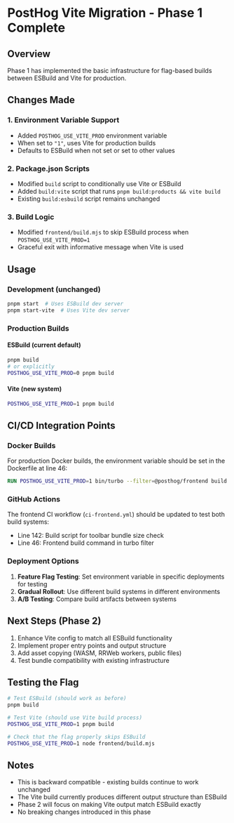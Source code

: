 # PostHog Vite Migration - Phase 1 Complete

## Overview

Phase 1 has implemented the basic infrastructure for flag-based builds between ESBuild and Vite for production.

## Changes Made

### 1. Environment Variable Support

- Added `POSTHOG_USE_VITE_PROD` environment variable
- When set to `"1"`, uses Vite for production builds
- Defaults to ESBuild when not set or set to other values

### 2. Package.json Scripts

- Modified `build` script to conditionally use Vite or ESBuild
- Added `build:vite` script that runs `pnpm build:products && vite build`
- Existing `build:esbuild` script remains unchanged

### 3. Build Logic

- Modified `frontend/build.mjs` to skip ESBuild process when `POSTHOG_USE_VITE_PROD=1`
- Graceful exit with informative message when Vite is used

## Usage

### Development (unchanged)

```bash
pnpm start  # Uses ESBuild dev server
pnpm start-vite  # Uses Vite dev server
```

### Production Builds

#### ESBuild (current default)

```bash
pnpm build
# or explicitly
POSTHOG_USE_VITE_PROD=0 pnpm build
```

#### Vite (new system)

```bash
POSTHOG_USE_VITE_PROD=1 pnpm build
```

## CI/CD Integration Points

### Docker Builds

For production Docker builds, the environment variable should be set in the Dockerfile at line 46:

```dockerfile
RUN POSTHOG_USE_VITE_PROD=1 bin/turbo --filter=@posthog/frontend build
```

### GitHub Actions

The frontend CI workflow (`ci-frontend.yml`) should be updated to test both build systems:

- Line 142: Build script for toolbar bundle size check
- Line 46: Frontend build command in turbo filter

### Deployment Options

1. **Feature Flag Testing**: Set environment variable in specific deployments for testing
2. **Gradual Rollout**: Use different build systems in different environments
3. **A/B Testing**: Compare build artifacts between systems

## Next Steps (Phase 2)

1. Enhance Vite config to match all ESBuild functionality
2. Implement proper entry points and output structure
3. Add asset copying (WASM, RRWeb workers, public files)
4. Test bundle compatibility with existing infrastructure

## Testing the Flag

```bash
# Test ESBuild (should work as before)
pnpm build

# Test Vite (should use Vite build process)
POSTHOG_USE_VITE_PROD=1 pnpm build

# Check that the flag properly skips ESBuild
POSTHOG_USE_VITE_PROD=1 node frontend/build.mjs
```

## Notes

- This is backward compatible - existing builds continue to work unchanged
- The Vite build currently produces different output structure than ESBuild
- Phase 2 will focus on making Vite output match ESBuild exactly
- No breaking changes introduced in this phase
